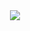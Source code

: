 <!-- # <div align="center">Neil Burgoyne</div> -->
<div align="center"><img src="https://github-readme-stats.vercel.app/api?username=Neil-Burgoyne&show_icons=true&count_private=true&hide_border=true" align="center" /></div>

